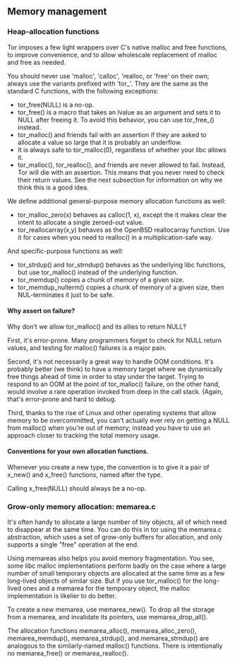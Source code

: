 
## Memory management

### Heap-allocation functions

Tor imposes a few light wrappers over C's native malloc and free
functions, to improve convenience, and to allow wholescale replacement
of malloc and free as needed.

You should never use 'malloc', 'calloc', 'realloc, or 'free' on their
own; always use the variants prefixed with 'tor_'.
They are the same as the standard C functions, with the following
exceptions:

   * tor_free(NULL) is a no-op.
   * tor_free() is a macro that takes an lvalue as an argument and sets it to
     NULL after freeing it.  To avoid this behavior, you can use tor_free_()
     instead.
   * tor_malloc() and friends fail with an assertion if they are asked to
     allocate a value so large that it is probably an underflow.
   * It is always safe to tor_malloc(0), regardless of whether your libc
     allows it.
   * tor_malloc(), tor_realloc(), and friends are never allowed to fail.
     Instead, Tor will die with an assertion.  This means that you never
     need to check their return values.  See the next subsection for
     information on why we think this is a good idea.

We define additional general-purpose memory allocation functions as well:

   * tor_malloc_zero(x) behaves as calloc(1, x), except the it makes clear
     the intent to allocate a single zeroed-out value.
   * tor_reallocarray(x,y) behaves as the OpenBSD reallocarray function.
     Use it for cases when you need to realloc() in a multiplication-safe
     way.

And specific-purpose functions as well:

   * tor_strdup() and tor_strndup() behaves as the underlying libc functions,
     but use tor_malloc() instead of the underlying function.
   * tor_memdup() copies a chunk of memory of a given size.
   * tor_memdup_nulterm() copies a chunk of memory of a given size, then
     NUL-terminates it just to be safe.

#### Why assert on failure?

Why don't we allow tor_malloc() and its allies to return NULL?

First, it's error-prone.  Many programmers forget to check for NULL return
values, and testing for malloc() failures is a major pain.

Second, it's not necessarily a great way to handle OOM conditions. It's
probably better (we think) to have a memory target where we dynamically free
things ahead of time in order to stay under the target.  Trying to respond to
an OOM at the point of tor_malloc() failure, on the other hand, would involve
a rare operation invoked from deep in the call stack.  (Again, that's
error-prone and hard to debug.

Third, thanks to the rise of Linux and other operating systems that allow
memory to be overcommitted, you can't actually ever rely on getting a NULL
from malloc() when you're out of memory; instead you have to use an approach
closer to tracking the total memory usage.

#### Conventions for your own allocation functions.

Whenever you create a new type, the convention is to give it a pair of
x_new() and x_free() functions, named after the type.

Calling x_free(NULL) should always be a no-op.


### Grow-only memory allocation: memarea.c

It's often handy to allocate a large number of tiny objects, all of which
need to disappear at the same time.  You can do this in tor using the
memarea.c abstraction, which uses a set of grow-only buffers for allocation,
and only supports a single "free" operation at the end.

Using memareas also helps you avoid memory fragmentation.  You see, some libc
malloc implementations perform badly on the case where a large number of
small temporary objects are allocated at the same time as a few long-lived
objects of similar size.  But if you use tor_malloc() for the long-lived ones
and a memarea for the temporary object, the malloc implementation is likelier
to do better.

To create a new memarea, use memarea_new().  To drop all the storage from a
memarea, and invalidate its pointers, use memarea_drop_all().

The allocation functions memarea_alloc(), memarea_alloc_zero(),
memarea_memdup(), memarea_strdup(), and memarea_strndup() are analogous to
the similarly-named malloc() functions.  There is intentionally no
memarea_free() or memarea_realloc().


